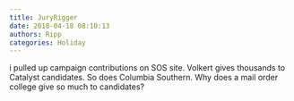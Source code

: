 ```yaml
---
title: JuryRigger
date: 2018-04-18 08:10:13
authors: Ripp
categories: Holiday
---
```


 i pulled up campaign contributions on SOS site.  Volkert gives thousands to Catalyst candidates. So does Columbia Southern.  Why does a mail order college give so much to candidates?